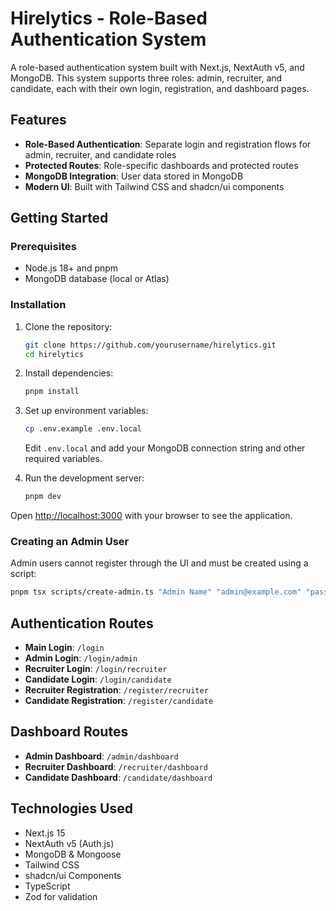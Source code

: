 # Hirelytics - Role-Based Authentication System

A role-based authentication system built with Next.js, NextAuth v5, and MongoDB. This system supports three roles: admin, recruiter, and candidate, each with their own login, registration, and dashboard pages.

## Features

- **Role-Based Authentication**: Separate login and registration flows for admin, recruiter, and candidate roles
- **Protected Routes**: Role-specific dashboards and protected routes
- **MongoDB Integration**: User data stored in MongoDB
- **Modern UI**: Built with Tailwind CSS and shadcn/ui components

## Getting Started

### Prerequisites

- Node.js 18+ and pnpm
- MongoDB database (local or Atlas)

### Installation

1. Clone the repository:

   ```bash
   git clone https://github.com/yourusername/hirelytics.git
   cd hirelytics
   ```

2. Install dependencies:

   ```bash
   pnpm install
   ```

3. Set up environment variables:

   ```bash
   cp .env.example .env.local
   ```

   Edit `.env.local` and add your MongoDB connection string and other required variables.

4. Run the development server:

   ```bash
   pnpm dev
   ```

Open [http://localhost:3000](http://localhost:3000) with your browser to see the application.

### Creating an Admin User

Admin users cannot register through the UI and must be created using a script:

```bash
pnpm tsx scripts/create-admin.ts "Admin Name" "admin@example.com" "password"
```

## Authentication Routes

- **Main Login**: `/login`
- **Admin Login**: `/login/admin`
- **Recruiter Login**: `/login/recruiter`
- **Candidate Login**: `/login/candidate`
- **Recruiter Registration**: `/register/recruiter`
- **Candidate Registration**: `/register/candidate`

## Dashboard Routes

- **Admin Dashboard**: `/admin/dashboard`
- **Recruiter Dashboard**: `/recruiter/dashboard`
- **Candidate Dashboard**: `/candidate/dashboard`

## Technologies Used

- Next.js 15
- NextAuth v5 (Auth.js)
- MongoDB & Mongoose
- Tailwind CSS
- shadcn/ui Components
- TypeScript
- Zod for validation
